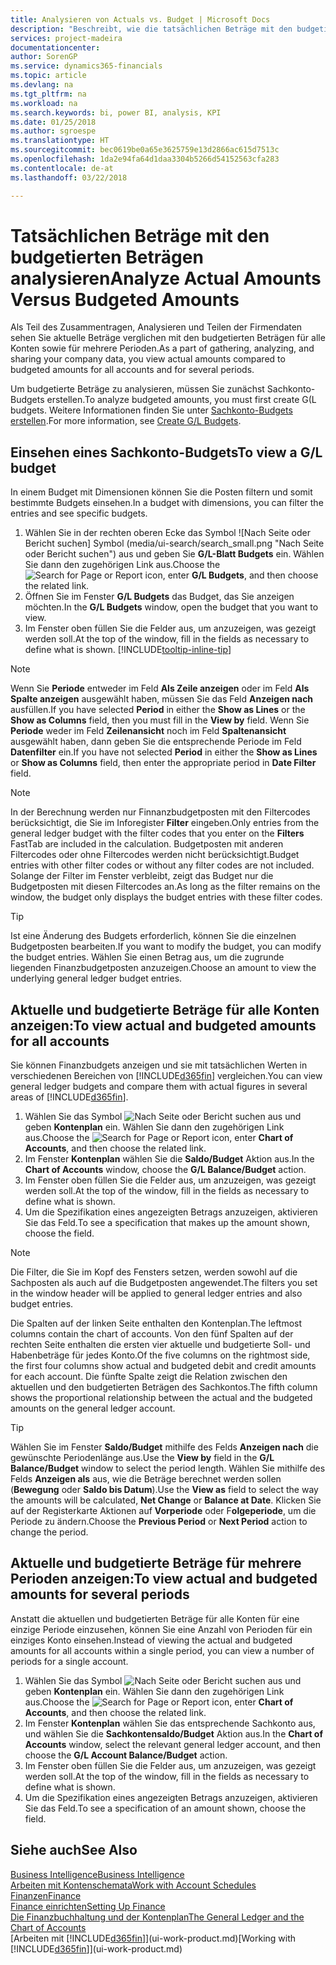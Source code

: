 ```yaml
---
title: Analysieren von Actuals vs. Budget | Microsoft Docs
description: "Beschreibt, wie die tatsächlichen Beträge mit den budgetierten Beträgen analysiert werden."
services: project-madeira
documentationcenter: 
author: SorenGP
ms.service: dynamics365-financials
ms.topic: article
ms.devlang: na
ms.tgt_pltfrm: na
ms.workload: na
ms.search.keywords: bi, power BI, analysis, KPI
ms.date: 01/25/2018
ms.author: sgroespe
ms.translationtype: HT
ms.sourcegitcommit: bec0619be0a65e3625759e13d2866ac615d7513c
ms.openlocfilehash: 1da2e94fa64d1daa3304b5266d54152563cfa283
ms.contentlocale: de-at
ms.lasthandoff: 03/22/2018

---
```

# <a name="analyze-actual-amounts-versus-budgeted-amounts"></a><span data-ttu-id="fa226-103">Tatsächlichen Beträge mit den budgetierten Beträgen analysieren</span><span class="sxs-lookup"><span data-stu-id="fa226-103">Analyze Actual Amounts Versus Budgeted Amounts</span></span>
<span data-ttu-id="fa226-104">Als Teil des Zusammentragen, Analysieren und Teilen der Firmendaten sehen Sie aktuelle Beträge verglichen mit den budgetierten Beträgen für alle Konten sowie für mehrere Perioden.</span><span class="sxs-lookup"><span data-stu-id="fa226-104">As a part of gathering, analyzing, and sharing your company data, you view actual amounts compared to budgeted amounts for all accounts and for several periods.</span></span>

<span data-ttu-id="fa226-105">Um budgetierte Beträge zu analysieren, müssen Sie zunächst Sachkonto-Budgets erstellen.</span><span class="sxs-lookup"><span data-stu-id="fa226-105">To analyze budgeted amounts, you must first create G(L budgets.</span></span> <span data-ttu-id="fa226-106">Weitere Informationen finden Sie unter [Sachkonto-Budgets erstellen](finance-how-create-budgets.md).</span><span class="sxs-lookup"><span data-stu-id="fa226-106">For more information, see [Create G/L Budgets](finance-how-create-budgets.md).</span></span>

## <a name="to-view-a-gl-budget"></a><span data-ttu-id="fa226-107">Einsehen eines Sachkonto-Budgets</span><span class="sxs-lookup"><span data-stu-id="fa226-107">To view a G/L budget</span></span>
<span data-ttu-id="fa226-108">In einem Budget mit Dimensionen können Sie die Posten filtern und somit bestimmte Budgets einsehen.</span><span class="sxs-lookup"><span data-stu-id="fa226-108">In a budget with dimensions, you can filter the entries and see specific budgets.</span></span>

1. <span data-ttu-id="fa226-109">Wählen Sie in der rechten oberen Ecke das Symbol ![Nach Seite oder Bericht suchen] Symbol (media/ui-search/search_small.png "Nach Seite oder Bericht suchen") aus und geben Sie **G/L-Blatt Budgets** ein. Wählen Sie dann den zugehörigen Link aus.</span><span class="sxs-lookup"><span data-stu-id="fa226-109">Choose the ![Search for Page or Report](media/ui-search/search_small.png "Search for Page or Report icon") icon, enter **G/L Budgets**, and then choose the related link.</span></span>
2. <span data-ttu-id="fa226-110">Öffnen Sie im Fenster **G/L Budgets** das Budget, das Sie anzeigen möchten.</span><span class="sxs-lookup"><span data-stu-id="fa226-110">In the **G/L Budgets** window, open the budget that you want to view.</span></span>  
3. <span data-ttu-id="fa226-111">Im Fenster oben füllen Sie die Felder aus, um anzuzeigen, was gezeigt werden soll.</span><span class="sxs-lookup"><span data-stu-id="fa226-111">At the top of the window, fill in the fields as necessary to define what is shown.</span></span> [!INCLUDE[tooltip-inline-tip](includes/tooltip-inline-tip_md.md)]

> [!NOTE]  
>   <span data-ttu-id="fa226-112">Wenn Sie **Periode** entweder im Feld **Als Zeile anzeigen** oder im Feld **Als Spalte anzeigen** ausgewählt haben, müssen Sie das Feld **Anzeigen nach** ausfüllen.</span><span class="sxs-lookup"><span data-stu-id="fa226-112">If you have selected **Period** in either the **Show as Lines** or the **Show as Columns** field, then you must fill in the **View by** field.</span></span> <span data-ttu-id="fa226-113">Wenn Sie  **Periode** weder im Feld **Zeilenansicht** noch im Feld **Spaltenansicht** ausgewählt haben, dann geben Sie die entsprechende Periode im Feld **Datenfilter** ein.</span><span class="sxs-lookup"><span data-stu-id="fa226-113">If you have not selected **Period** in either the **Show as Lines** or **Show as Columns** field, then enter the appropriate period in **Date Filter** field.</span></span>  

> [!NOTE]  
>   <span data-ttu-id="fa226-114">In der Berechnung werden nur Finnanzbudgetposten mit den Filtercodes berücksichtigt, die Sie im Inforegister **Filter** eingeben.</span><span class="sxs-lookup"><span data-stu-id="fa226-114">Only entries from the general ledger budget with the filter codes that you enter on the **Filters** FastTab are included in the calculation.</span></span> <span data-ttu-id="fa226-115">Budgetposten mit anderen Filtercodes oder ohne Filtercodes werden nicht berücksichtigt.</span><span class="sxs-lookup"><span data-stu-id="fa226-115">Budget entries with other filter codes or without any filter codes are not included.</span></span> <span data-ttu-id="fa226-116">Solange der Filter im Fenster verbleibt, zeigt das Budget nur die Budgetposten mit diesen Filtercodes an.</span><span class="sxs-lookup"><span data-stu-id="fa226-116">As long as the filter remains on the window, the budget only displays the budget entries with these filter codes.</span></span>  

> [!TIP]  
>   <span data-ttu-id="fa226-117">Ist eine Änderung des Budgets erforderlich, können Sie die einzelnen Budgetposten bearbeiten.</span><span class="sxs-lookup"><span data-stu-id="fa226-117">If you want to modify the budget, you can modify the budget entries.</span></span> <span data-ttu-id="fa226-118">Wählen Sie einen Betrag aus, um die zugrunde liegenden Finanzbudgetposten anzuzeigen.</span><span class="sxs-lookup"><span data-stu-id="fa226-118">Choose an amount to view the underlying general ledger budget entries.</span></span>

## <a name="to-view-actual-and-budgeted-amounts-for-all-accounts"></a><span data-ttu-id="fa226-119">Aktuelle und budgetierte Beträge für alle Konten anzeigen:</span><span class="sxs-lookup"><span data-stu-id="fa226-119">To view actual and budgeted amounts for all accounts</span></span>  
<span data-ttu-id="fa226-120">Sie können Finanzbudgets anzeigen und sie mit tatsächlichen Werten in verschiedenen Bereichen von [!INCLUDE[d365fin](includes/d365fin_md.md)] vergleichen.</span><span class="sxs-lookup"><span data-stu-id="fa226-120">You can view general ledger budgets and compare them with actual figures in several areas of [!INCLUDE[d365fin](includes/d365fin_md.md)].</span></span>

1. <span data-ttu-id="fa226-121">Wählen Sie das Symbol ![Nach Seite oder Bericht suchen](media/ui-search/search_small.png "Nach Seite oder Bericht suchen") aus und geben **Kontenplan** ein. Wählen Sie dann den zugehörigen Link aus.</span><span class="sxs-lookup"><span data-stu-id="fa226-121">Choose the ![Search for Page or Report](media/ui-search/search_small.png "Search for Page or Report icon") icon, enter **Chart of Accounts**, and then choose the related link.</span></span>  
2. <span data-ttu-id="fa226-122">Im Fenster **Kontenplan** wählen Sie die **Saldo/Budget** Aktion aus.</span><span class="sxs-lookup"><span data-stu-id="fa226-122">In the **Chart of Accounts** window, choose the **G/L Balance/Budget** action.</span></span>
3. <span data-ttu-id="fa226-123">Im Fenster oben füllen Sie die Felder aus, um anzuzeigen, was gezeigt werden soll.</span><span class="sxs-lookup"><span data-stu-id="fa226-123">At the top of the window, fill in the fields as necessary to define what is shown.</span></span>  
4. <span data-ttu-id="fa226-124">Um die Spezifikation eines angezeigten Betrags anzuzeigen, aktivieren Sie das Feld.</span><span class="sxs-lookup"><span data-stu-id="fa226-124">To see a specification that makes up the amount shown, choose the field.</span></span>  

> [!NOTE]  
>   <span data-ttu-id="fa226-125">Die Filter, die Sie im Kopf des Fensters setzen, werden sowohl auf die Sachposten als auch auf die Budgetposten angewendet.</span><span class="sxs-lookup"><span data-stu-id="fa226-125">The filters you set in the window header will be applied to general ledger entries and also budget entries.</span></span>

<span data-ttu-id="fa226-126">Die Spalten auf der linken Seite enthalten den Kontenplan.</span><span class="sxs-lookup"><span data-stu-id="fa226-126">The leftmost columns contain the chart of accounts.</span></span> <span data-ttu-id="fa226-127">Von den fünf Spalten auf der rechten Seite enthalten die ersten vier aktuelle und budgetierte Soll- und Habenbeträge für jedes Konto.</span><span class="sxs-lookup"><span data-stu-id="fa226-127">Of the five columns on the rightmost side, the first four columns show actual and budgeted debit and credit amounts for each account.</span></span> <span data-ttu-id="fa226-128">Die fünfte Spalte zeigt die Relation zwischen den aktuellen und den budgetierten Beträgen des Sachkontos.</span><span class="sxs-lookup"><span data-stu-id="fa226-128">The fifth column shows the proportional relationship between the actual and the budgeted amounts on the general ledger account.</span></span>  

> [!TIP]  
>   <span data-ttu-id="fa226-129">Wählen Sie im Fenster **Saldo/Budget** mithilfe des Felds **Anzeigen nach** die gewünschte Periodenlänge aus.</span><span class="sxs-lookup"><span data-stu-id="fa226-129">Use the **View by** field in the **G/L Balance/Budget** window to select the period length.</span></span> <span data-ttu-id="fa226-130">Wählen Sie mithilfe des Felds **Anzeigen als** aus, wie die Beträge berechnet werden sollen (**Bewegung** oder **Saldo bis Datum**).</span><span class="sxs-lookup"><span data-stu-id="fa226-130">Use the **View as** field to select the way the amounts will be calculated, **Net Change** or **Balance at Date**.</span></span> <span data-ttu-id="fa226-131">Klicken Sie auf der Registerkarte Aktionen auf **Vorperiode** oder F**olgeperiode**, um die Periode zu ändern.</span><span class="sxs-lookup"><span data-stu-id="fa226-131">Choose the **Previous Period** or **Next Period** action to change the period.</span></span>  

## <a name="to-view-actual-and-budgeted-amounts-for-several-periods"></a><span data-ttu-id="fa226-132">Aktuelle und budgetierte Beträge für mehrere Perioden anzeigen:</span><span class="sxs-lookup"><span data-stu-id="fa226-132">To view actual and budgeted amounts for several periods</span></span>  
<span data-ttu-id="fa226-133">Anstatt die aktuellen und budgetierten Beträge für alle Konten für eine einzige Periode einzusehen, können Sie eine Anzahl von Perioden für ein einziges Konto einsehen.</span><span class="sxs-lookup"><span data-stu-id="fa226-133">Instead of viewing the actual and budgeted amounts for all accounts within a single period, you can view a number of periods for a single account.</span></span>  

1. <span data-ttu-id="fa226-134">Wählen Sie das Symbol ![Nach Seite oder Bericht suchen](media/ui-search/search_small.png "Nach Seite oder Bericht suchen") aus und geben **Kontenplan** ein. Wählen Sie dann den zugehörigen Link aus.</span><span class="sxs-lookup"><span data-stu-id="fa226-134">Choose the ![Search for Page or Report](media/ui-search/search_small.png "Search for Page or Report icon") icon, enter **Chart of Accounts**, and then choose the related link.</span></span>  
2. <span data-ttu-id="fa226-135">Im Fenster **Kontenplan** wählen Sie das entsprechende Sachkonto aus, und wählen Sie die **Sachkontensaldo/Budget** Aktion aus.</span><span class="sxs-lookup"><span data-stu-id="fa226-135">In the **Chart of Accounts** window, select the relevant general ledger account, and then choose the **G/L Account Balance/Budget** action.</span></span>  
3. <span data-ttu-id="fa226-136">Im Fenster oben füllen Sie die Felder aus, um anzuzeigen, was gezeigt werden soll.</span><span class="sxs-lookup"><span data-stu-id="fa226-136">At the top of the window, fill in the fields as necessary to define what is shown.</span></span>   
4. <span data-ttu-id="fa226-137">Um die Spezifikation eines angezeigten Betrags anzuzeigen, aktivieren Sie das Feld.</span><span class="sxs-lookup"><span data-stu-id="fa226-137">To see a specification of an amount shown, choose the field.</span></span>  

## <a name="see-also"></a><span data-ttu-id="fa226-138">Siehe auch</span><span class="sxs-lookup"><span data-stu-id="fa226-138">See Also</span></span>
[<span data-ttu-id="fa226-139">Business Intelligence</span><span class="sxs-lookup"><span data-stu-id="fa226-139">Business Intelligence</span></span>](bi.md)  
[<span data-ttu-id="fa226-140">Arbeiten mit Kontenschemata</span><span class="sxs-lookup"><span data-stu-id="fa226-140">Work with Account Schedules</span></span>](bi-how-work-account-schedule.md)  
[<span data-ttu-id="fa226-141">Finanzen</span><span class="sxs-lookup"><span data-stu-id="fa226-141">Finance</span></span>](finance.md)  
[<span data-ttu-id="fa226-142">Finance einrichten</span><span class="sxs-lookup"><span data-stu-id="fa226-142">Setting Up Finance</span></span>](finance-setup-finance.md)  
[<span data-ttu-id="fa226-143">Die Finanzbuchhaltung und der Kontenplan</span><span class="sxs-lookup"><span data-stu-id="fa226-143">The General Ledger and the Chart of Accounts</span></span>](finance-general-ledger.md)  
<span data-ttu-id="fa226-144">[Arbeiten mit [!INCLUDE[d365fin](includes/d365fin_md.md)]](ui-work-product.md)</span><span class="sxs-lookup"><span data-stu-id="fa226-144">[Working with [!INCLUDE[d365fin](includes/d365fin_md.md)]](ui-work-product.md)</span></span>  

